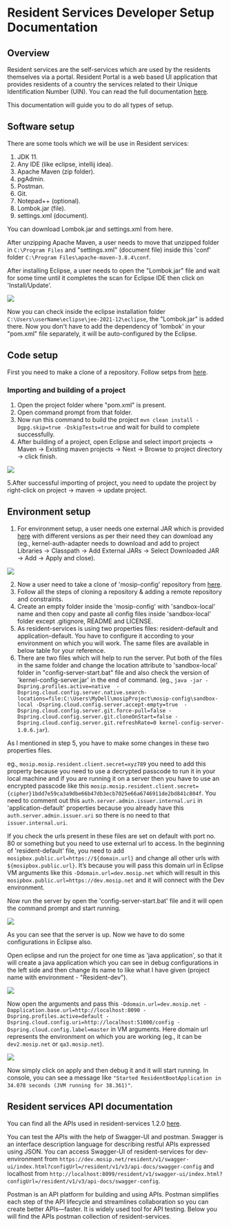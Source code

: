 # Resident Services Developer Setup Documentation

## Overview
Resident services are the self-services which are used by the residents themselves via a portal. Resident Portal is a web based UI application that provides residents of a country the services related to their Unique Identification Number (UIN). You can read the full documentation [here](https://docs.mosip.io/1.2.0/modules/resident-services).

This documentation will guide you to do all types of setup.

## Software setup
There are some tools which we will be use in Resident services:
1. JDK 11.
2. Any IDE (like eclipse, intellij idea).
3. Apache Maven (zip folder).
4. pgAdmin.
5. Postman.
6. Git.
7. Notepad++ (optional).
8. Lombok.jar (file).
9. settings.xml (document).

You can download Lombok.jar and settings.xml from here.

After unzipping Apache Maven, a user needs to move that unzipped folder in ```C:\Program Files``` and "settings.xml" (document file) inside this 'conf' folder ```C:\Program Files\apache-maven-3.8.4\conf```.

After installing Eclipse, a user needs to open the "Lombok.jar" file and wait for some time until it completes the scan for Eclipse IDE then click on 'Install/Update'.

![](_images/lombok-configuration.png)

Now you can check inside the eclipse installation folder ```C:\Users\userName\eclipse\jee-2021-12\eclipse```, the "Lombok.jar" is added there. Now you don't have to add the dependency of 'lombok' in your "pom.xml" file separately, it will be auto-configured by the Eclipse.

## Code setup
First you need to make a clone of a repository. Follow setps from [here](https://docs.mosip.io/1.2.0/community/code-contributions).

### Importing and building of a project
1. Open the project folder where "pom.xml" is present.
2. Open command prompt from that folder.
3. Now run this command to build the project ```mvn clean install -Dgpg.skip=true -DskipTests=true``` and wait for build to complete successfully.
4. After building of a project, open Eclipse and select import projects → Maven → Existing maven projects → Next → Browse to project directory → click finish.

![](_images/import-project.png)

5.After successful importing of project, you need to update the project by right-click on project → maven → update project.

## Environment setup
1. For environment setup, a user needs one external JAR which is provided [here](https://oss.sonatype.org/#nexus-search;gav~~kernel-auth-adapter~1.2.0-SNAPSHOT~~) with different versions as per their need they can download any (eg., kernel-auth-adapter needs to download and add to project Libraries → Classpath → Add External JARs → Select Downloaded JAR → Add → Apply and close).

![](_images/add-external-library.png)

2. Now a user need to take a clone of 'mosip-config' repository from [here](https://github.com/mosip/mosip-config).
3. Follow all the steps of cloning a repository & adding a remote repository and constraints.
4. Create an empty folder inside the 'mosip-config' with 'sandbox-local' name and then copy and paste all config files inside 'sandbox-local' folder except .gitignore, README and LICENSE.
5. As resident-services is using two properties files: resident-default and application-default. You have to configure it according to your environment on which you will work. The same files are available in below table for your reference.
6. There are two files which will help to run the server. Put both of the files in the same folder and change the location attribute to 'sandbox-local' folder in "config-server-start.bat" file and also check the version of 'kernel-config-server.jar' in the end of command. (eg., ```java -jar -Dspring.profiles.active=native  -Dspring.cloud.config.server.native.search-locations=file:C:\Users\MyDell\mosipProject\mosip-config\sandbox-local -Dspring.cloud.config.server.accept-empty=true  -Dspring.cloud.config.server.git.force-pull=false -Dspring.cloud.config.server.git.cloneOnStart=false -Dspring.cloud.config.server.git.refreshRate=0 kernel-config-server-1.0.6.jar```).

As I mentioned in step 5, you have to make some changes in these two properties files.

eg., ```mosip.mosip.resident.client.secret=xyz789``` you need to add this property because you need to use a decrypted passcode to run it in your local machine and if you are running it on a server then you have to use an encrypted passcode like this ```mosip.mosip.resident.client.secret={cipher}1bdd7e59ca3a9dbe66b47db3ecb7025e66a6746911de2bd841c804f```. You need to comment out this ```auth.server.admin.issuer.internal.uri``` in 'application-default' properties because you already have this ```auth.server.admin.issuer.uri``` so there is no need to that ```issuer.internal.uri```.

If you check the urls present in these files are set on default with port no. 80 or something but you need to use external url to access. In the beginning of 'resident-default' file, you need to add ```mosipbox.public.url=https://${domain.url}``` and change all other urls with ```${mosipbox.public.url}```. It’s because you will pass this domain url in Eclipse VM arguments like this ```-Ddomain.url=dev.mosip.net``` which will result in this ```mosipbox.public.url=https://dev.mosip.net``` and it will connect with the Dev environment.

Now run the server by open the 'config-server-start.bat' file and it will open the command prompt and start running.

![](_images/run-server.png)

As you can see that the server is up. Now we have to do some configurations in Eclipse also.

Open eclipse and run the project for one time as 'java application', so that it will create a java application which you can see in debug configurations in the left side and then change its name to like what I have given (project name with environment - "Resident-dev").

![](_images/create-env-in-eclipse.png)

Now open the arguments and pass this ```-Ddomain.url=dev.mosip.net -Dapplication.base.url=http://localhost:8090 -Dspring.profiles.active=default -Dspring.cloud.config.uri=http://localhost:51000/config -Dspring.cloud.config.label=master``` in VM arguments. Here domain url represents the environment on which you are working (eg., it can be ```dev2.mosip.net``` or ```qa3.mosip.net```).

![](_images/vm-arguments.png)

Now simply click on apply and then debug it and it will start running. In console, you can see a message like ```"Started ResidentBootApplication in 34.078 seconds (JVM running for 38.361)"```.

## Resident services API documentation
You can find all the APIs used in resident-services 1.2.0 [here](https://mosip.github.io/documentation/1.2.0/resident-services.html).

You can test the APIs with the help of Swagger-UI and postman. Swagger is an interface description language for describing restful APIs expressed using JSON. You can access Swagger-UI of resident-services for dev-environment from ```https://dev.mosip.net/resident/v1/swagger-ui/index.html?configUrl=/resident/v1/v3/api-docs/swagger-config``` and localhost from ```http://localhost:8099/resident/v1/swagger-ui/index.html?configUrl=/resident/v1/v3/api-docs/swagger-config```.

Postman is an API platform for building and using APIs. Postman simplifies each step of the API lifecycle and streamlines collaboration so you can create better APIs—faster. It is widely used tool for API testing. Below you will find the APIs postman collection of resident-services.
